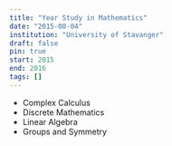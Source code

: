 ```yaml
---
title: "Year Study in Mathematics"
date: "2015-08-04"
institution: "University of Stavanger"
draft: false
pin: true
start: 2015
end: 2016
tags: []
---
```


- Complex Calculus
- Discrete Mathematics
- Linear Algebra
- Groups and Symmetry